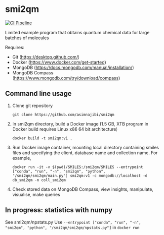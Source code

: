 # smi2qm
[![CI Pipeline](https://github.com/asimnajibi/smi2qm/actions/workflows/ci.yaml/badge.svg)](https://github.com/asimnajibi/smi2qm/actions/workflows/ci.yaml)

Limited example program that obtains quantum chemical data for large batches of molecules

Requires:
- Git (https://desktop.github.com/)
- Docker (https://www.docker.com/get-started)
- MongoDB (https://docs.mongodb.com/manual/installation/)
- MongoDB Compass (https://www.mongodb.com/try/download/compass) 

## Command line usage
1. Clone git repository

   ```git clone https://github.com/asimnajibi/smi2qm```

2. In smi2qm directory, build a Docker image (1.5 GB, XTB program in Docker build requires Linux x86 64 bit architecture)

   ```docker build -t smi2qm:v1 .```

3. Run Docker image container, mounting local directory containing smiles files and specifying the client, database name and collection name. For example,

   ```docker run -it -v $(pwd)/SMILES:/smi2qm/SMILES --entrypoint ["conda", "run", "-n", "smi2qm", "python", "/smi2qm/smi2qm/main.py"] smi2qm:v1 -c mongodb://localhost -d db_smi2qm -n coll_smi2qm```

4. Check stored data on MongoDB Compass, view insights, manipulate, visualise, make queries

## In progress: statistics with numpy
See smi2qm/npstats.py
Use ```--entrypoint ["conda", "run", "-n", "smi2qm", "python", "/smi2qm/smi2qm/npstats.py"]``` in ```docker run```
